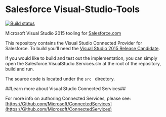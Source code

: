 Salesforce Visual-Studio-Tools
===================
[![Build status](https://ci.appveyor.com/api/projects/status/2efac63m6lat3iq4)](https://ci.appveyor.com/project/crummel/visual-studio-tools)

Microsoft Visual Studio 2015 tooling for [Salesforce.com](http://Salesforce.com)

This repository contains the Visual Studio Connected Provider for Salesforce.  To build you'll need the [Visual Studio 2015 Release Candidate](https://www.visualstudio.com/en-us/downloads/visual-studio-2015-downloads-vs).  

If you would like to build and test out the implementation, you can simply open the Salesforce.VisualStudio.Services.sln at the root of the repository, build and run.

The source code is located under the `src ` directory.

##Learn more about Visual Studio Connected Services##
  
For more info on authoring Connected Services, please see: [https://Github.com/Microsoft/ConnectedServices](https://Github.com/Microsoft/ConnectedServices)

